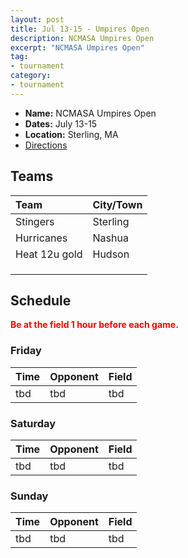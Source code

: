 ```yaml
---
layout: post
title: Jul 13-15 - Umpires Open
description: NCMASA Umpires Open
excerpt: "NCMASA Umpires Open"
tag:
- tournament
category:
- tournament
---
```

* **Name:** NCMASA Umpires Open
* **Dates:** July 13-15
* **Location:** Sterling, MA 
* [Directions](https://seanmerrow.github.io/heatgold/fields/sterling_griffin)   

## Teams

|Team                        |City/Town        |
|:---------------------------|:----------------|
|Stingers                    |Sterling  	     | 
|Hurricanes	                 |Nashua 	         |
|Heat 12u gold	             |Hudson 	         |
|                            | 	               |
|                            | 	               |
|                            | 	               |


## Schedule
**<span style="color:red">Be at the field 1 hour before each game.</span>**

### Friday

| Time | Opponent | Field |
|:---  |:---      |:---   |
| tbd  | tbd      | tbd   |


### Saturday

| Time | Opponent | Field |
|:---  |:---      |:---   |
| tbd  | tbd      | tbd   |


### Sunday

| Time | Opponent | Field |
|:---  |:---      |:---   |
| tbd  | tbd      | tbd   |

